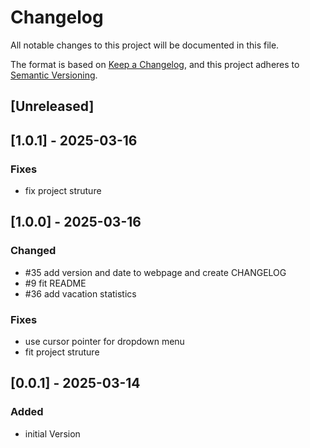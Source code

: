 # Changelog

All notable changes to this project will be documented in this file.

The format is based on [Keep a Changelog](https://keepachangelog.com/en/1.1.0/),
and this project adheres to [Semantic Versioning](https://semver.org/spec/v2.0.0.html).

## [Unreleased]

## [1.0.1] - 2025-03-16
### Fixes
- fix project struture

## [1.0.0] - 2025-03-16
### Changed
- #35 add version and date to webpage and create CHANGELOG
- #9 fit README
- #36 add vacation statistics
### Fixes
- use cursor pointer for dropdown menu
- fit project struture

## [0.0.1] - 2025-03-14
### Added
- initial Version
